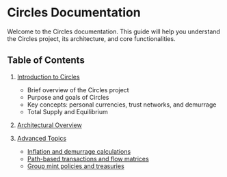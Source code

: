 # Circles Documentation

Welcome to the Circles documentation. This guide will help you understand the Circles project, its architecture, and core functionalities.

## Table of Contents

1. [Introduction to Circles](introduction.md)
    - Brief overview of the Circles project
    - Purpose and goals of Circles
    - Key concepts: personal currencies, trust networks, and demurrage
    - Total Supply and Equilibrium

2. [Architectural Overview](architecture.md)

2. [Advanced Topics](advanced-topics/index.md)
    - [Inflation and demurrage calculations](advanced-topics/inflation-demurrage.md)
    - [Path-based transactions and flow matrices](advanced-topics/path-based-transactions.md)
    - [Group mint policies and treasuries](advanced-topics/group-mint-policies.md)

   
<!-- 
2. [Architectural Overview](architecture.md)
    - High-level system architecture
    - Key components:
        - Hub contract
        - Circles contract
        - ERC1155 implementation
    - Relationship between components

3. [Core Functionality](core-functionality/index.md)
    1. [Hub Contract (Hub.sol)](core-functionality/hub-contract.md)
        - Avatar registration (humans, organizations, groups)
        - Trust system
        - Minting and issuance
        - Token transfers and path-based transactions
        - Migration from v1

    2. [Circles Contract (Circles.sol)](core-functionality/circles-contract.md)
        - Issuance mechanism
        - Demurrage implementation
        - Personal minting
        - Balance management

4. [Key Features](key-features.md)
    - Multi-token support (ERC1155)
    - Demurraged balances
    - Trust-based transfers
    - Group currencies and mint policies
    - Migration from v1 to v2

5. [Contract Interactions](contract-interactions.md)
    - Inheritance structure and responsibilities -->

<!-- 
7. [User Guides](user-guides/index.md)
    - [How to register as a human, organization, or group](user-guides/registration.md)
    - [Managing trust relationships](user-guides/trust-management.md)
    - [Minting and transferring Circles](user-guides/minting-transferring.md)
    - [Interacting with group currencies](user-guides/group-currencies.md)

8. [Developer Resources](developer-resources/index.md)
    - [Contract ABIs](developer-resources/contract-abis.md)
    - [Integration guidelines](developer-resources/integration-guidelines.md)
    - [Best practices for interacting with Circles contracts](developer-resources/best-practices.md)

9. [Glossary of Terms](glossary.md)
    - Definitions of key concepts and terminology used in Circles

10. [Appendices](appendices/index.md)
    - [Contract addresses](appendices/contract-addresses.md)
    - [Relevant external resources and links](appendices/external-resources.md) -->